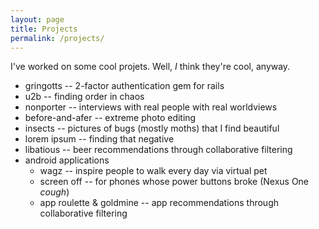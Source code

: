 ```yaml
---
layout: page
title: Projects
permalink: /projects/
---
```


I've worked on some cool projets. Well, *I* think they're cool, anyway.

* gringotts -- 2-factor authentication gem for rails
* u2b -- finding order in chaos
* nonporter -- interviews with real people with real worldviews 
* before-and-afer -- extreme photo editing
* insects -- pictures of bugs (mostly moths) that I find beautiful
* lorem ipsum -- finding that negative 
* libatious -- beer recommendations through collaborative filtering
* android applications
  * wagz -- inspire people to walk every day via virtual pet
  * screen off -- for phones whose power buttons broke (Nexus One *cough*)
  * app roulette & goldmine -- app recommendations through collaborative filtering
